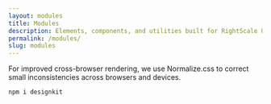 ```yaml
---
layout: modules
title: Modules
description: Elements, components, and utilities built for RightScale UIs
permalink: /modules/
slug: modules
---
```


<p class="measure">For improved cross-browser rendering, we use Normalize.css to correct small inconsistencies across browsers and devices.</p>


```bash
npm i designkit
```
